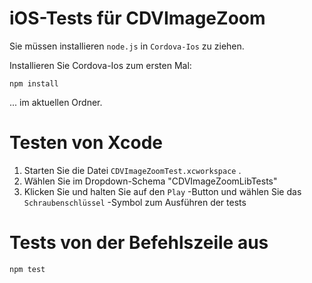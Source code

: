<!--
# license: Licensed to the Apache Software Foundation (ASF) under one
#         or more contributor license agreements.  See the NOTICE file
#         distributed with this work for additional information
#         regarding copyright ownership.  The ASF licenses this file
#         to you under the Apache License, Version 2.0 (the
#         "License"); you may not use this file except in compliance
#         with the License.  You may obtain a copy of the License at
#
#           http://www.apache.org/licenses/LICENSE-2.0
#
#         Unless required by applicable law or agreed to in writing,
#         software distributed under the License is distributed on an
#         "AS IS" BASIS, WITHOUT WARRANTIES OR CONDITIONS OF ANY
#         KIND, either express or implied.  See the License for the
#         specific language governing permissions and limitations
#         under the License.
-->

# iOS-Tests für CDVImageZoom

Sie müssen installieren `node.js` in `Cordova-Ios` zu ziehen.

Installieren Sie Cordova-Ios zum ersten Mal:

    npm install
    

... im aktuellen Ordner.

# Testen von Xcode

  1. Starten Sie die Datei `CDVImageZoomTest.xcworkspace` .
  2. Wählen Sie im Dropdown-Schema "CDVImageZoomLibTests"
  3. Klicken Sie und halten Sie auf den `Play` -Button und wählen Sie das `Schraubenschlüssel` -Symbol zum Ausführen der tests

# Tests von der Befehlszeile aus

    npm test
